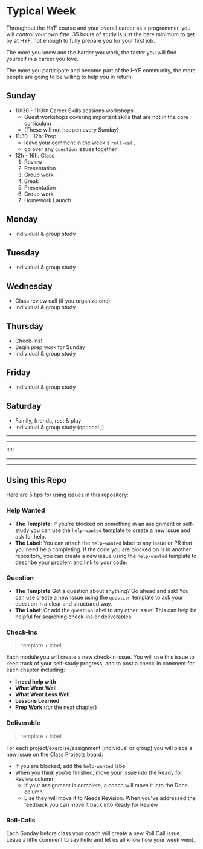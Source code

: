 # Typical Week

Throughout the HYF course and your overall career as a programmer, you will
_control your own fate_. 35 hours of study is just the bare minimum to get by at
HYF, not enough to fully prepare you for your first job.

The more you know and the harder you work, the faster you will find yourself in
a career you love.

The more you participate and become part of the HYF community, the more people
are going to be willing to help you in return.

## Sunday

- 10:30 - 11:30: Career Skills sessions workshops
  - Guest workshops covering important skills that are not in the core
    curriculum
  - (These will not happen every Sunday)
- 11:30 - 12h: Prep
  - leave your comment in the week's `roll-call`
  - go over any `question` issues together
- 12h - 16h: Class
  1. Review
  2. Presentation
  3. Group work
  4. Break
  5. Presentation
  6. Group work
  7. Homework Launch

## Monday

- Individual & group study

## Tuesday

- Individual & group study

## Wednesday

- Class review call (if you organize one)
- Individual & group study

## Thursday

- Check-ins!
- Begin prep work for Sunday
- Individual & group study

## Friday

- Individual & group study

## Saturday

- Family, friends, rest & play
- Individual & group study (optional ;)

---

---

!!!!!

---

---

## Using this Repo

Here are 5 tips for using issues in this repository:

### Help Wanted

- **The Template**: If you're blocked on something in an assignment or
  self-study you can use the `help-wanted` template to create a new issue and
  ask for help.
- **The Label**: You can attach the `help-wanted` label to any issue or PR that
  you need help completing. If the code you are blocked on is in another
  repository, you can create a new issue using the `help-wanted` template to
  describe your problem and link to your code.

### Question

- **The Template** Got a question about anything? Go ahead and ask! You can use
  create a new issue using the `question` template to ask your question in a
  clear and structured way.
- **The Label**: Or add the `question` label to any other issue! This can help
  be helpful for searching check-ins or deliverables.

### Check-Ins

> template + label

Each module you will create a new check-in issue. You will use this issue to
keep track of your self-study progress, and to post a check-in comment for each
chapter including:

- **I need help with**
- **What Went Well**
- **What Went Less Well**
- **Lessons Learned**
- **Prep Work** (for the next chapter)

### Deliverable

> template + label

For each project/exercise/assignment (individual or group) you will place a new
issue on the Class Projects board.

- If you are blocked, add the `help-wanted` label
- When you think you're finished, move your issue into the Ready for Review
  column
  - If your assignment is complete, a coach will move it into the Done column
  - Else they will move it to Needs Revision. When you've addressed the feedback
    you can move it back into Ready for Review

### Roll-Calls

Each Sunday before class your coach will create a new Roll Call issue. Leave a
little comment to say hello and let us all know how your week went.
